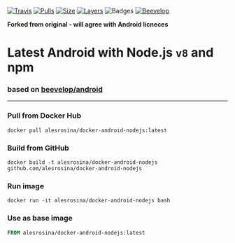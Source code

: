 [![Travis](https://shields.beevelop.com/travis/beevelop/docker-nodejs.svg?style=flat-square)](https://travis-ci.org/beevelop/docker-nodejs)
[![Pulls](https://shields.beevelop.com/docker/pulls/beevelop/nodejs.svg?style=flat-square)](https://links.beevelop.com/d-nodejs)
[![Size](https://shields.beevelop.com/docker/image/size/beevelop/nodejs/latest.svg?style=flat-square)](https://links.beevelop.com/d-nodejs)
[![Layers](https://shields.beevelop.com/docker/image/layers/beevelop/nodejs/latest.svg?style=flat-square)](https://links.beevelop.com/d-nodejs)
![Badges](https://shields.beevelop.com/badge/badges-7-brightgreen.svg?style=flat-square)
[![Beevelop](https://links.beevelop.com/honey-badge)](https://beevelop.com)


**Forked from original - will agree with Android licneces**

# Latest Android with Node.js `v8` and npm
### based on [beevelop/android](https://github.com/beevelop/docker-android)
----
### Pull from Docker Hub
```
docker pull alesrosina/docker-android-nodejs:latest
```

### Build from GitHub
```
docker build -t alesrosina/docker-android-nodejs github.com/alesrosina/docker-android-nodejs
```

### Run image
```
docker run -it alesrosina/docker-android-nodejs bash
```

### Use as base image
```Dockerfile
FROM alesrosina/docker-android-nodejs:latest
```
